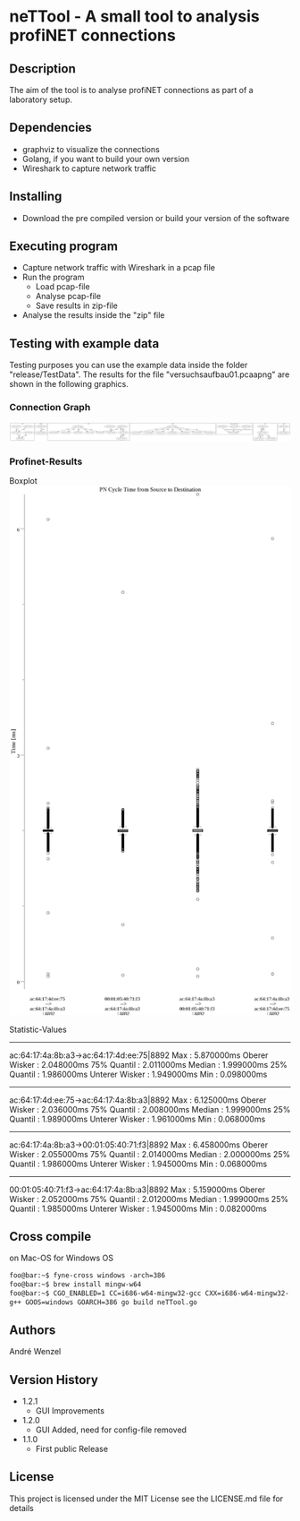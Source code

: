 # neTTool - A small tool to analysis profiNET connections

## Description

The aim of the tool is to analyse profiNET connections as part of a laboratory setup.

## Dependencies

* graphviz to visualize the connections
* Golang, if you want to build your own version
* Wireshark to capture network traffic

## Installing

* Download the pre compiled version or build your version of the software

## Executing program

* Capture network traffic with Wireshark in a pcap file
* Run the program
  * Load pcap-file
  * Analyse pcap-file
  * Save results in zip-file
* Analyse the results inside the "zip" file

## Testing with example data

Testing purposes you can use the example data inside the folder "release/TestData". The results for the file "versuchsaufbau01.pcaapng" are shown in the following graphics.

### Connection Graph

![Networkgraph](docu/networkgraph.png)

### Profinet-Results

Boxplot
![PN-Boxplot](docu/boxplot.jpg)

Statistic-Values

----------------------------------------------
ac:64:17:4a:8b:a3->ac:64:17:4d:ee:75|8892
Max            : 5.870000ms
Oberer Wisker  : 2.048000ms
75% Quantil    : 2.011000ms
Median         : 1.999000ms
25% Quantil    : 1.986000ms
Unterer Wisker : 1.949000ms
Min            : 0.098000ms

----------------------------------------------
ac:64:17:4d:ee:75->ac:64:17:4a:8b:a3|8892
Max            : 6.125000ms
Oberer Wisker  : 2.036000ms
75% Quantil    : 2.008000ms
Median         : 1.999000ms
25% Quantil    : 1.989000ms
Unterer Wisker : 1.961000ms
Min            : 0.068000ms

----------------------------------------------
ac:64:17:4a:8b:a3->00:01:05:40:71:f3|8892
Max            : 6.458000ms
Oberer Wisker  : 2.055000ms
75% Quantil    : 2.014000ms
Median         : 2.000000ms
25% Quantil    : 1.986000ms
Unterer Wisker : 1.945000ms
Min            : 0.068000ms

----------------------------------------------
00:01:05:40:71:f3->ac:64:17:4a:8b:a3|8892
Max            : 5.159000ms
Oberer Wisker  : 2.052000ms
75% Quantil    : 2.012000ms
Median         : 1.999000ms
25% Quantil    : 1.985000ms
Unterer Wisker : 1.945000ms
Min            : 0.082000ms

## Cross compile
on Mac-OS for Windows OS

```console
foo@bar:~$ fyne-cross windows -arch=386       
foo@bar:~$ brew install mingw-w64
foo@bar:~$ CGO_ENABLED=1 CC=i686-w64-mingw32-gcc CXX=i686-w64-mingw32-g++ GOOS=windows GOARCH=386 go build neTTool.go
```

## Authors

André Wenzel

## Version History

* 1.2.1
  * GUI Improvements
* 1.2.0
  * GUI Added, need for config-file removed
* 1.1.0
    * First public Release

## License

This project is licensed under the  MIT License see the LICENSE.md file for details

